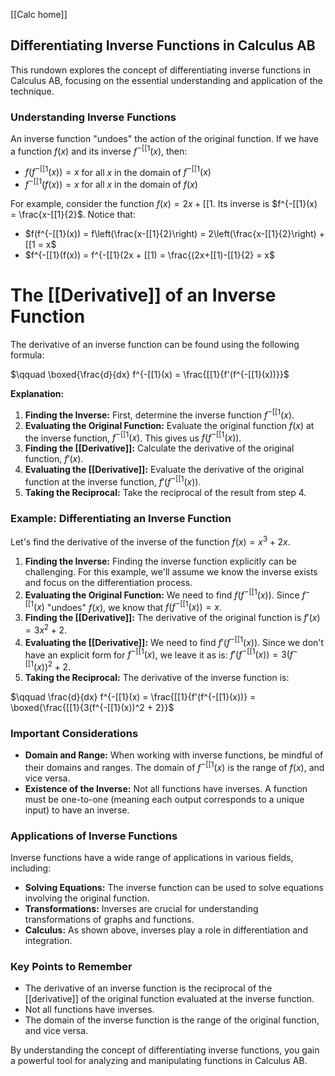 [[Calc home]]
## Differentiating Inverse Functions in Calculus AB

This rundown explores the concept of differentiating inverse functions in Calculus AB, focusing on the essential understanding and application of the technique. 

###  Understanding Inverse Functions 

An inverse function "undoes" the action of the original function.  If we have a function $f(x)$ and its inverse $f^{-[[1}(x)$, then:

* $f(f^{-[[1}(x)) = x$ for all $x$ in the domain of $f^{-[[1}(x)$
* $f^{-[[1}(f(x)) = x$ for all $x$ in the domain of $f(x)$

For example, consider the function $f(x) = 2x + [[1$. Its inverse is $f^{-[[1}(x) = \frac{x-[[1}{2}$.  Notice that:

* $f(f^{-[[1}(x)) = f\left(\frac{x-[[1}{2}\right) = 2\left(\frac{x-[[1}{2}\right) + [[1 = x$
* $f^{-[[1}(f(x)) = f^{-[[1}(2x + [[1) = \frac{(2x+[[1)-[[1}{2} = x$

# The [[Derivative]] of an Inverse Function

The derivative of an inverse function can be found using the following formula:

$\qquad \boxed{\frac{d}{dx} f^{-[[1}(x) = \frac{[[1}{f'(f^{-[[1}(x))}}$

**Explanation:**

1. **Finding the Inverse:**  First, determine the inverse function $f^{-[[1}(x)$.
2. **Evaluating the Original Function:**  Evaluate the original function $f(x)$ at the inverse function, $f^{-[[1}(x)$. This gives us $f(f^{-[[1}(x))$.
3. **Finding the [[Derivative]]:**  Calculate the derivative of the original function, $f'(x)$.
4. **Evaluating the [[Derivative]]:**  Evaluate the derivative of the original function at the inverse function, $f'(f^{-[[1}(x))$.
5. **Taking the Reciprocal:**  Take the reciprocal of the result from step 4.

### Example: Differentiating an Inverse Function

Let's find the derivative of the inverse of the function $f(x) = x^3 + 2x$.

1. **Finding the Inverse:**  Finding the inverse function explicitly can be challenging. For this example, we'll assume we know the inverse exists and focus on the differentiation process. 
2. **Evaluating the Original Function:**  We need to find $f(f^{-[[1}(x))$. Since $f^{-[[1}(x)$ "undoes" $f(x)$, we know that $f(f^{-[[1}(x)) = x$.
3. **Finding the [[Derivative]]:**  The derivative of the original function is $f'(x) = 3x^2 + 2$.
4. **Evaluating the [[Derivative]]:**  We need to find $f'(f^{-[[1}(x))$. Since we don't have an explicit form for $f^{-[[1}(x)$, we leave it as is: $f'(f^{-[[1}(x)) = 3(f^{-[[1}(x))^2 + 2$.
5. **Taking the Reciprocal:**  The derivative of the inverse function is:

$\qquad \frac{d}{dx} f^{-[[1}(x) = \frac{[[1}{f'(f^{-[[1}(x))} = \boxed{\frac{[[1}{3(f^{-[[1}(x))^2 + 2}}$

### Important Considerations

* **Domain and Range:** When working with inverse functions, be mindful of their domains and ranges. The domain of $f^{-[[1}(x)$ is the range of $f(x)$, and vice versa.
* **Existence of the Inverse:** Not all functions have inverses. A function must be one-to-one (meaning each output corresponds to a unique input) to have an inverse.

### Applications of Inverse Functions

Inverse functions have a wide range of applications in various fields, including:

* **Solving Equations:**  The inverse function can be used to solve equations involving the original function.
* **Transformations:**  Inverses are crucial for understanding transformations of graphs and functions.
* **Calculus:**  As shown above, inverses play a role in differentiation and integration.

### Key Points to Remember

* The derivative of an inverse function is the reciprocal of the [[derivative]] of the original function evaluated at the inverse function.
* Not all functions have inverses.
* The domain of the inverse function is the range of the original function, and vice versa.

By understanding the concept of differentiating inverse functions, you gain a powerful tool for analyzing and manipulating functions in Calculus AB. 
